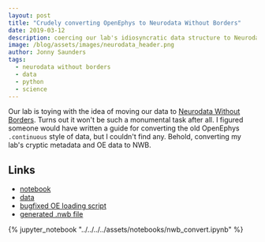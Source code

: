 ```yaml
---
layout: post
title: "Crudely converting OpenEphys to Neurodata Without Borders"
date: 2019-03-12
description: coercing our lab's idiosyncratic data structure to Neurodata Without Borders
image: /blog/assets/images/neurodata_header.png
author: Jonny Saunders
tags:
  - neurodata without borders
  - data
  - python
  - science
---
```


Our lab is toying with the idea of moving our data to [Neurodata Without Borders](https://www.nwb.org/). Turns out it won't be such a monumental task after all. I figured someone would have written a guide for converting the old OpenEphys `.continuous` style of data, but I couldn't find any. Behold, converting my lab's cryptic metadata and OE data to NWB.

## Links

* [notebook](../../../../assets/notebooks/nwb_convert.ipynb)
* [data](../../../../assets/data/nwb.zip)
* [bugfixed OE loading script](../../../../assets/notebooks/OpenEphys.py)
* [generated .nwb file](../../../../assets/notebooks/convert_example.nwb)

{% jupyter_notebook "../../../../assets/notebooks/nwb_convert.ipynb" %}

